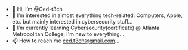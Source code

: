 - 👋 Hi, I’m @Ced-t3ch
- 👀 I’m interested in almost everything tech-related. Computers, Apple, etc. but mainly interested in cybersecurity stuff...
- 🌱 I’m currently learning Cybersecurity(certificate) @ Atlanta Metropolitan College, I'm new to everything...
- 📫 How to reach me ced.t3ch@gmail.com...

<!---
Ced-t3ch/Ced-t3ch is a ✨ special ✨ repository because its `README.md` (this file) appears on your GitHub profile.
You can click the Preview link to take a look at your changes.
--->
